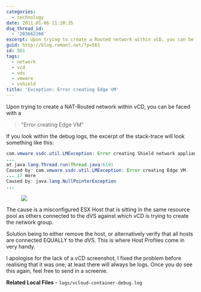 ```yaml
---
categories:
  - technology
date: 2011-01-06 11:20:35
dsq_thread_id:
  - '203662266'
excerpt: Upon trying to create a Routed network within vCD, you can be faced with a "Error creating Edge VM" message. If you look within the debug logs, the stack-trace will look something like
guid: http://blog.romant.net/?p=561
id: 561
tags:
  - network
  - vcd
  - vds
  - vmware
  - vshield
title: 'Exception: Error creating Edge VM'
---
```


Upon trying to create a NAT-Routed network within vCD, you can be faced with a 

> "Error creating Edge VM"

If you look within the debug logs, the excerpt of the stack-trace will look something like this:
  
```java
com.vmware.ssdc.util.LMException: Error creating Shield network appliance.
...
at java.lang.Thread.run(Thread.java:619)
Caused by: com.vmware.ssdc.util.LMException: Error creating Edge VM.
... 17 more
Caused by: java.lang.NullPointerException
...
``` 

<figure>
  <img src="/images/2011/01/Error-creating-Edge-VM.png">
</figure>

The cause is a misconfigured ESX Host that is sitting in the same resource pool as others connected to the dVS against which vCD is trying to create the network group.

Solution being to either remove the host, or alternatively verify that all hosts are connected EQUALLY to the dVS. This is where Host Profiles come in very handy.

I apologise for the lack of a vCD screenshot, I fixed the problem before realising that it was one; at least there will always be logs. Once you do see this again, feel free to send in a screenie.

**Related Local Files** - `logs/vcloud-container-debug.log`